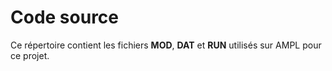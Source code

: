 # Code source  
Ce répertoire contient les fichiers **MOD**, **DAT** et **RUN** utilisés sur AMPL pour ce projet.

